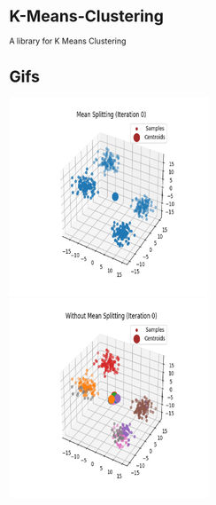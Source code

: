 # K-Means-Clustering
 A library for K Means Clustering

# Gifs
 <img src="https://github.com/Haaris-Rahman/K-Means-Clustering/blob/main/Media/3D-Split-OG.gif" width="360" height="360"/> <img src="https://github.com/Haaris-Rahman/K-Means-Clustering/blob/main/Media/3D-No%20Split.gif" width="360" height="360" />